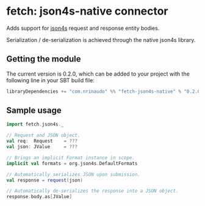 # fetch: json4s-native connector

Adds support for [json4s](https://github.com/json4s/json4s) request and response entity bodies.

Serialization / de-serialization is achieved through the native json4s library.


## Getting the module
The current version is 0.2.0, which can be added to your project with the following line in your SBT build file:

```scala
libraryDependencies += "com.nrinaudo" %% "fetch-json4s-native" % "0.2.0"
```


## Sample usage
```scala
import fetch.json4s._

// Request and JSON object.
val req:  Request    = ???
val json: JValue     = ???

// Brings an implicit Format instance in scope.
implicit val formats = org.json4s.DefaultFormats

// Automatically serializes JSON upon submission.
val response = request(json)

// Automatically de-serializes the response into a JSON object.
response.body.as[JValue]
```